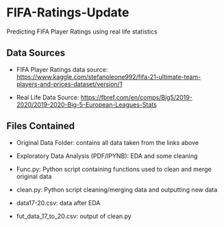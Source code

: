 # FIFA-Ratings-Update
Predicting FIFA Player Ratings using real life statistics 

## Data Sources

- FIFA Player Ratings data source: https://www.kaggle.com/stefanoleone992/fifa-21-ultimate-team-players-and-prices-dataset/version/1

- Real Life Data Source: https://fbref.com/en/comps/Big5/2019-2020/2019-2020-Big-5-European-Leagues-Stats

## Files Contained

- Original Data Folder: contains all data taken from the links above

- Exploratory Data Analysis (PDF/IPYNB): EDA and some cleaning

- Func.py: Python script containing functions used to clean and merge original data

- clean.py: Python script cleaning/merging data and outputting new data

- data17-20.csv: data after EDA

- fut_data_17_to_20.csv: output of clean.py


